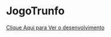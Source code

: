 # JogoTrunfo
<a href="https://rhaianysouza.github.io/JogoTrunfo/">Clique Aqui para Ver o desenvolvimento</a>
